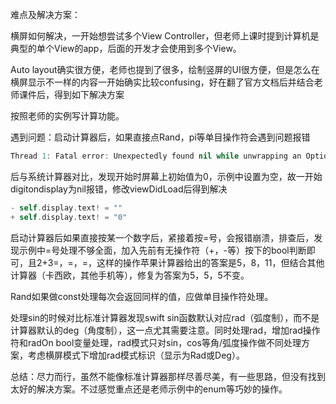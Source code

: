 难点及解决方案：

横屏如何解决，一开始想尝试多个View Controller，但老师上课时提到计算机是典型的单个View的app，后面的开发才会使用到多个View。

Auto layout确实很方便，老师也提到了很多，绘制竖屏的UI很方便，但是怎么在横屏显示不一样的内容一开始确实比较confusing，好在翻了官方文档后并结合老师课件后，得到如下解决方案



按照老师的实例写计算功能。

遇到问题：启动计算器后，如果直接点Rand，pi等单目操作符会遇到问题报错

```swift
Thread 1: Fatal error: Unexpectedly found nil while unwrapping an Optional value
```

后与系统计算器对比，发现开始时屏幕上初始值为0，示例中设置为空，故一开始digitondisplay为nil报错，修改viewDidLoad后得到解决

```swift
- self.display.text! = ""
+ self.display.text! = "0"
```

启动计算器后如果直接按某一个数字后，紧接着按=号，会报错崩溃，排查后，发现示例中=号处理不够全面，加入先前有无操作符（+，-等）按下的bool判断即可，且2+3=，=，=，这样的操作苹果计算器给出的答案是5，8，11，但结合其他计算器（卡西欧，其他手机等），修复为答案为5，5，5不变。

Rand如果做const处理每次会返回同样的值，应做单目操作符处理。

处理sin的时候对比标准计算器发现swift sin函数默认对应rad（弧度制），而不是计算器默认的deg（角度制），这一点尤其需要注意。同时处理rad，增加rad操作符和radOn bool变量处理，rad模式只对sin，cos等角/弧度操作做不同处理方案，考虑横屏模式下增加rad模式标识（显示为Rad或Deg）。

总结：尽力而行，虽然不能像标准计算器那样尽善尽美，有一些思路，但没有找到太好的解决方案。不过感觉重点还是老师示例中的enum等巧妙的操作。